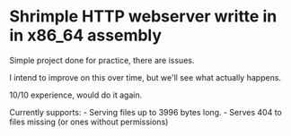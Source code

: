 # Shrimple HTTP webserver writte in in x86_64 assembly
Simple project done for practice, there are issues.

I intend to improve on this over time, but we'll see what actually happens.

10/10 experience, would do it again.

Currently supports:
    - Serving files up to 3996 bytes long.
    - Serves 404 to files missing (or ones without permissions)


